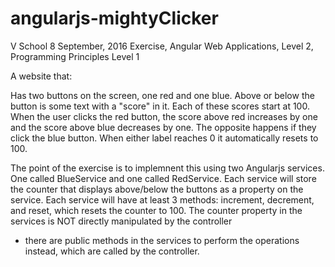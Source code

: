 # angularjs-mightyClicker

V School 8 September, 2016 
Exercise, Angular Web Applications, Level 2, Programming Principles Level 1

A website that:

Has two buttons on the screen, one red and one blue.
Above or below the button is some text with a "score" in it. 
Each of these scores start at 100. When the user clicks the red button, 
the score above red increases by one and the score above blue decreases by one. 
The opposite happens if they click the blue button.
When either label reaches 0 it automatically resets to 100.

The point of the exercise is to implemnent this using two Angularjs services. 
One called BlueService and one called RedService. Each service will store the 
counter that displays above/below the buttons as a property on the service. 
Each service will have at least 3 methods: increment, decrement, and reset, which 
resets the counter to 100.
The counter property in the services is NOT directly manipulated by the controller
 - there are public methods in the services to perform the operations instead, which 
 are called by the controller.
 
